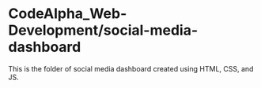 # CodeAlpha_Web-Development/social-media-dashboard
This is the folder of social media dashboard created using HTML, CSS, and JS.